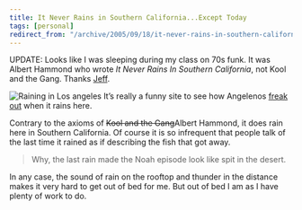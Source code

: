 ```yaml
---
title: It Never Rains in Southern California...Except Today
tags: [personal]
redirect_from: "/archive/2005/09/18/it-never-rains-in-southern-californiaexcept-today.aspx/"
---
```


UPDATE: Looks like I was sleeping during my class on 70s funk. It was
Albert Hammond who wrote *It Never Rains In Southern California*, not
Kool and the Gang. Thanks [Jeff](http://www.codinghorror.com/blog/).

![Raining in Los
angeles](https://haacked.com/assets/images/RainingLosAngeles.jpg) It’s really a
funny site to see how Angelenos [freak
out](http://blogging.la/archives/2005/09/stormwatch.phtml) when it rains
here.

Contrary to the axioms of ~~Kool and the Gang~~Albert Hammond, it does
rain here in Southern California. Of course it is so infrequent that
people talk of the last time it rained as if describing the fish that
got away.

> Why, the last rain made the Noah episode look like spit in the desert.

In any case, the sound of rain on the rooftop and thunder in the
distance makes it very hard to get out of bed for me. But out of bed I
am as I have plenty of work to do.

